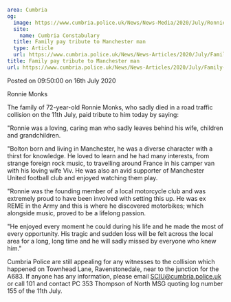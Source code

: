 ```yaml
area: Cumbria
og:
  image: https://www.cumbria.police.uk/News/News-Media/2020/July/Ronniejpg.jpg
  site:
    name: Cumbria Constabulary
  title: Family pay tribute to Manchester man
  type: Article
  url: https://www.cumbria.police.uk/News/News-Articles/2020/July/Family-pay-tribute-to-Manchester-man.aspx
title: Family pay tribute to Manchester man
url: https://www.cumbria.police.uk/News/News-Articles/2020/July/Family-pay-tribute-to-Manchester-man.aspx
```

Posted on 09:50:00 on 16th July 2020

Ronnie Monks

The family of 72-year-old Ronnie Monks, who sadly died in a road traffic collision on the 11th July, paid tribute to him today by saying:

"Ronnie was a loving, caring man who sadly leaves behind his wife, children and grandchildren.

"Bolton born and living in Manchester, he was a diverse character with a thirst for knowledge. He loved to learn and he had many interests, from strange foreign rock music, to travelling around France in his camper van with his loving wife Viv. He was also an avid supporter of Manchester United football club and enjoyed watching them play.

"Ronnie was the founding member of a local motorcycle club and was extremely proud to have been involved with setting this up. He was ex REME in the Army and this is where he discovered motorbikes; which alongside music, proved to be a lifelong passion.

"He enjoyed every moment he could during his life and he made the most of every opportunity. His tragic and sudden loss will be felt across the local area for a long, long time and he will sadly missed by everyone who knew him."

Cumbria Police are still appealing for any witnesses to the collision which happened on Townhead Lane, Ravenstonedale, near to the junction for the A683. If anyone has any information, please email SCIU@cumbria.police.uk or call 101 and contact PC 353 Thompson of North MSG quoting log number 155 of the 11th July.
